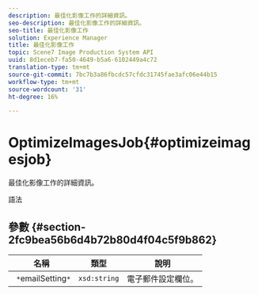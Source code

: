 ```yaml
---
description: 最佳化影像工作的詳細資訊。
seo-description: 最佳化影像工作的詳細資訊。
seo-title: 最佳化影像工作
solution: Experience Manager
title: 最佳化影像工作
topic: Scene7 Image Production System API
uuid: 8d1eceb7-fa50-4649-b5a6-6102449a4c72
translation-type: tm+mt
source-git-commit: 7bc7b3a86fbcdc57cfdc31745fae3afc06e44b15
workflow-type: tm+mt
source-wordcount: '31'
ht-degree: 16%

---
```



# OptimizeImagesJob{#optimizeimagesjob}

最佳化影像工作的詳細資訊。

語法

## 參數 {#section-2fc9bea56b6d4b72b80d4f04c5f9b862}

| 名稱 | 類型 | 說明 |
|---|---|---|
| ` *`emailSetting`*` | `xsd:string` | 電子郵件設定欄位。 |

